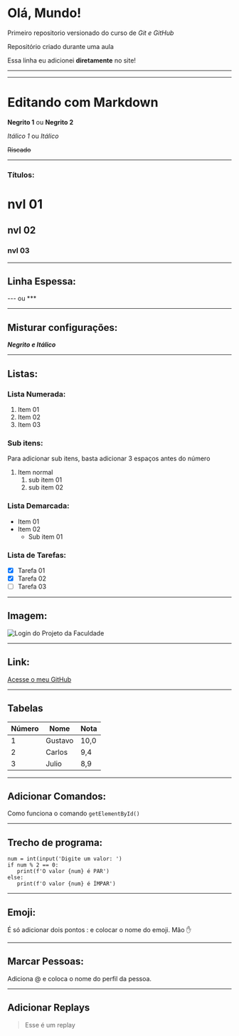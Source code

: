 # Olá, Mundo!
 Primeiro repositorio versionado do curso de *Git e GitHub*

 Repositório criado durante uma aula

Essa linha eu adicionei **diretamente** no site!

***
***

# Editando com Markdown

**Negrito 1** ou __Negrito 2__

*Itálico 1* ou _Itálico_

~~Riscado~~

***

### Títulos: 

# nvl 01 

## nvl 02

### nvl 03

***

## Linha Espessa: 

--- ou ***

***

## Misturar configurações:

__*Negrito e Itálico*__

***

## Listas:

### Lista Numerada:

1. Item 01
2. Item 02
111. Item 03

### Sub itens:

Para adicionar sub itens, basta adicionar 3 espaços antes do número

1. Item normal
   1. sub item 01
   1. sub item 02

### Lista Demarcada:

* Item 01
* Item 02
   * Sub item 01

### Lista de Tarefas: 

- [x] Tarefa 01
- [x] Tarefa 02
- [ ] Tarefa 03

***

## Imagem:

![Login do Projeto da Faculdade](https://user-images.githubusercontent.com/108412900/177203811-a5f2c021-7ccb-4c67-a389-c56737ca1a74.png)

***

## Link:

[Acesse o meu GitHub](https://github.com/GustavoGSF)

***

## Tabelas

Número | Nome | Nota
---|---|---
1|Gustavo|10,0
2|Carlos|9,4
3|Julio|8,9

***

## Adicionar Comandos:

Como funciona o comando `getElementById()`

***

## Trecho de programa:
```
num = int(input('Digite um valor: ')
if num % 2 == 0:
   print(f'O valor {num} é PAR')
else:
   print(f'O valor {num} é ÍMPAR')
```

***

## Emoji:

É só adicionar dois pontos : e colocar o nome do emoji.
Mão ✋

***

## Marcar Pessoas:

Adiciona @ e coloca o nome do perfil da pessoa.

***

## Adicionar Replays

> Esse é um replay
